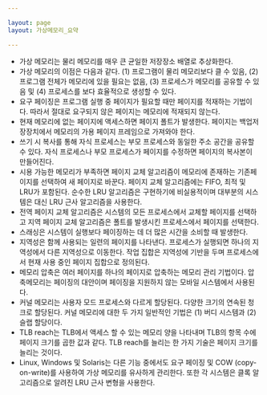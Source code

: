 ```yaml
---

layout: page
layout: 가상메모리_요약

---
```




- 가상 메모리는 물리 메모리를 매우 큰 균일한 저장장소 배열로 추상화한다.
- 가상 메모리의 이점은 다음과 같다. (1) 프로그램이 물리 메모리보다 클 수 있음, (2) 프로그램 전체가 메모리에 있을 필요는 없음, (3) 프로세스가 메모리를 공유할 수 있음 및 (4) 프로세스를 보다 효율적으로 생성할 수 있다.
- 요구 페이징은 프로그램 실행 중 페이지가 필요할 때만 페이지를 적재하는 기법이다. 따라서 절대로 요구되지 않은 페이지는 메모리에 적재되지 않는다.
- 현재 메모리에 없는 페이지에 액세스하면 페이지 폴트가 발생한다. 페이지는 백업저장장치에서 메모리의 가용 페이지 프레임으로 가져와야 한다.
- 쓰기 시 복사를 통해 자식 프로세스는 부모 프로세스와 동일한 주소 공간을 공유할 수 있다. 자식 프로세스나 부모 프로세스가 페이지를 수정하면 페이지의 복사본이 만들어진다.
- 시용 가능한 메모리가 부족하면 페이지 교체 알고리즘이 메모리에 존재하는 기존페이지를 선택하여 새 페이지로 바꾼다. 페이지 교체 알고리즘에는 FIFO, 최적 및 LRU가 포함된다. 순수한 LRU 알고리즘은 구현하기에 비실용적이며 대부분의 시스템은 대신 LRU 근사 알고리즘을 사용한다.
- 전역 페이지 교체 알고리즘은 시스템의 모든 프로세스에서 교체할 페이지를 선택하고 지역 페이지 교체 알고리즘은 폴트를 발생시킨 프로세스에서 페이지를 선택한다.
- 스래싱은 시스템이 실행보다 페이징하는 데 더 많은 시간을 소비할 때 발생한다.
- 지역성은 함께 사용되는 일련의 페이지를 나타낸다. 프로세스가 실행되면 하나의 지역성에서 다른 지역성으로 이동한다. 작업 집합은 지역성에 기반을 두며 프로세스에서 현재 사용 중인 페이지 집합으로 정의된다.
- 메모리 압축은 여러 페이지를 하나의 페이지로 압축하는 메모리 관리 기법이다. 압축메모리는 페이징의 대안이며 페이징을 지원하지 않는 모바일 시스템에서 사용된다.
- 커널 메모리는 사용자 모드 프로세스와 다르게 할당된다. 다양한 크기의 연속된 청크로 할당된다. 커널 메모리에 대한 두 가지 일반적인 기법은 (1) 버디 시스템과 (2) 슬랩 할당이다.
- TLB reach는 TLB에서 액세스 할 수 있는 메모리 양을 나타내며 TLB의 항목 수에 페이지 크기를 곱한 값과 같다. TLB reach를 늘리는 한 가지 기술은 페이지 크기를 늘리는 것이다.
- Linux, Windows 및 Solaris는 다른 기능 중에서도 요구 페이징 및 COW (copy-on-write)를 사용하여 가상 메모리를 유사하게 관리한다. 또한 각 시스템은 클록 알고리즘으로 알려진 LRU 근사 변형을 사용한다.